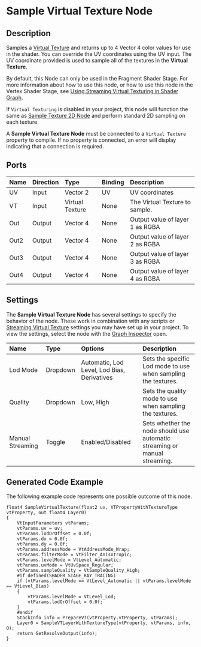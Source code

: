 # Sample Virtual Texture Node

## Description

Samples a [Virtual Texture](https://docs.unity3d.com/2020.1/Documentation/Manual/svt-use-in-shader-graph.html) and returns up to 4 Vector 4 color values for use in the shader. You can override the UV coordinates using the UV input. The UV coordinate provided is used to sample all of the textures in the **Virtual Texture**. 


By default, this Node can only be used in the Fragment Shader Stage. For more information about how to use this node, or how to use this node in the Vertex Shader Stage, see [Using Streaming Virtual Texturing in Shader Graph](https://docs.unity3d.com/2020.1/Documentation/Manual/svt-use-in-shader-graph.html). 

If `Virtual Texturing` is disabled in your project, this node will function the same as [Sample Texture 2D Node](Sample-Texture-2D-Node) and perform standard 2D sampling on each texture. 

A **Sample Virtual Texture Node** must be connected to a `Virtual Texture` property to compile. If no property is connected, an error will display indicating that a connection is required.  


## Ports

| Name        | Direction           | Type  | Binding | Description |
|:------------ |:-------------|:-----|:---|:---|
| UV      | Input |	Vector 2    | 	UV	| UV coordinates |
| VT | Input |	Virtual Texture | None | The Virtual Texture to sample. |
| Out	| Output	| Vector 4	| None	| Output value of layer 1 as RGBA |
| Out2	| Output	| Vector 4	| None	| Output value of layer 2 as RGBA |
| Out3	| Output	| Vector 4	| None	| Output value of layer 3 as RGBA |
| Out4	| Output	| Vector 4	| None	| Output value of layer 4 as RGBA |

## Settings

The **Sample Virtual Texture Node** has several settings to specify the behavior of the node. These work in combination with any scripts or [Streaming Virtual Texture](https://docs.unity3d.com/2020.1/Documentation/Manual/svt-streaming-virtual-texturing.html) settings you may have set up in your project. To view the settings, select the node with the [Graph Inspector](Internal-Inspector) open.

| Name        | Type           | Options  | Description |
|:------------ |:-------------|:-----|:---|
|  Lod Mode   | Dropdown | Automatic, Lod Level, Lod Bias, Derivatives | Sets the specific Lod mode to use when sampling the textures. |
|  Quality   | Dropdown | Low, High | Sets the quality mode to use when sampling the textures.  |
|  Manual Streaming  | Toggle | Enabled/Disabled | Sets whether the node should use automatic streaming or manual streaming.   |

## Generated Code Example

The following example code represents one possible outcome of this node.

```
float4 SampleVirtualTexture(float2 uv, VTPropertyWithTextureType vtProperty, out float4 Layer0)
{
    VtInputParameters vtParams;
    vtParams.uv = uv;
    vtParams.lodOrOffset = 0.0f;
    vtParams.dx = 0.0f;
    vtParams.dy = 0.0f;
    vtParams.addressMode = VtAddressMode_Wrap;
    vtParams.filterMode = VtFilter_Anisotropic;
    vtParams.levelMode = VtLevel_Automatic;
    vtParams.uvMode = VtUvSpace_Regular;
    vtParams.sampleQuality = VtSampleQuality_High;
    #if defined(SHADER_STAGE_RAY_TRACING)
    if (vtParams.levelMode == VtLevel_Automatic || vtParams.levelMode == VtLevel_Bias)
    {
        vtParams.levelMode = VtLevel_Lod;
        vtParams.lodOrOffset = 0.0f;
    }
    #endif
    StackInfo info = PrepareVT(vtProperty.vtProperty, vtParams);
    Layer0 = SampleVTLayerWithTextureType(vtProperty, vtParams, info, 0);
    return GetResolveOutput(info);
}
```